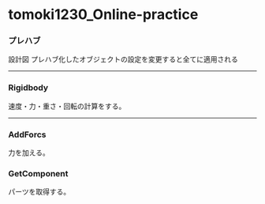 # tomoki1230_Online-practice

### プレハブ
設計図
プレハブ化したオブジェクトの設定を変更すると全てに適用される
***
### Rigidbody
速度・力・重さ・回転の計算をする。
***
### AddForcs
力を加える。
### GetComponent
パーツを取得する。
 
